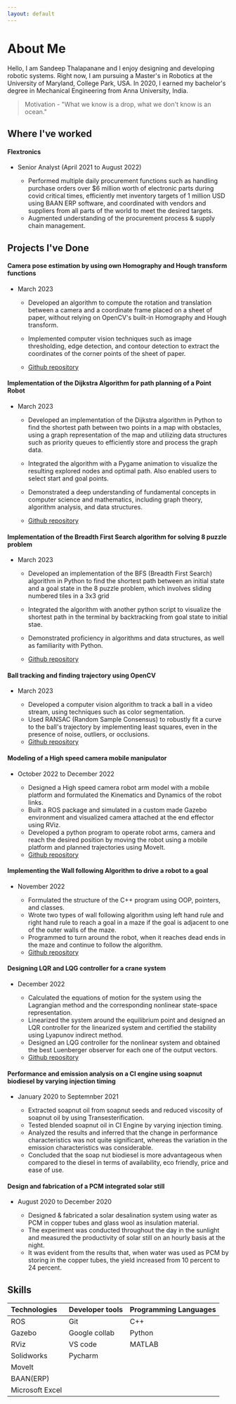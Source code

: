 ```yaml
---
layout: default
---
```



# About Me 

 Hello, I am Sandeep Thalapanane and I enjoy designing and developing robotic systems. Right now, I am pursuing a Master's in Robotics at the University of Maryland, College Park, USA. In 2020, I earned my bachelor's degree in Mechanical Engineering from Anna University, India. 

> Motivation - "What we know is a drop, what we don't know is an ocean."

## Where I've worked

#### Flextronics
 - Senior Analyst (April 2021 to August 2022)

   - Performed multiple daily procurement functions such as handling purchase orders over $6 million worth of electronic parts during covid critical times, efficiently met inventory targets of 1 million USD using BAAN ERP software, and coordinated with vendors and suppliers from all parts of the world to meet the desired targets.
   - Augmented understanding of the procurement process & supply chain management.
  
## Projects I've Done

#### Camera pose estimation by using own Homography and Hough transform functions	                     	
 - March 2023

   - Developed an algorithm to compute the rotation and translation between a camera and a coordinate frame placed on a sheet of paper, without relying on OpenCV's built-in Homography and Hough transform.
   - Implemented computer vision techniques such as image thresholding, edge detection, and contour detection to extract the coordinates of the corner points of the sheet of paper.

   - [Github repository](https://github.com/sandeepthalapanane/Camera-pose-estimation-by-using-own-homography-and-hough-transform-functions)

#### Implementation of the Dijkstra Algorithm for path planning of a Point Robot 	                     	
 - March 2023

   - Developed an implementation of the Dijkstra algorithm in Python to find the shortest path between two points in a map with obstacles, using a graph representation of the map and utilizing data structures such as priority queues to efficiently store and process the graph data.
   - Integrated the algorithm with a Pygame animation to visualize the resulting explored nodes and optimal path. Also enabled users to select start and goal points.
   - Demonstrated a deep understanding of fundamental concepts in computer science and mathematics, including graph theory, algorithm analysis, and data structures.

   - [Github repository](https://github.com/sandeepthalapanane/Implementation-of-the-Dijkstra-Algorithm-for-a-Point-Robot)

#### Implementation of the Breadth First Search algorithm for solving 8 puzzle problem                     	
 - March 2023

   - Developed an implementation of the BFS (Breadth First Search) algorithm in Python to find the shortest path between an initial state and a goal state in the 8 puzzle problem, which involves sliding numbered tiles in a 3x3 grid
   - Integrated the algorithm with another python script to visualize the shortest path in the terminal by backtracking from goal state to initial stae.
   - Demonstrated proficiency in algorithms and data structures, as well as familiarity with Python.  

   - [Github repository](https://github.com/sandeepthalapanane/Solving-8-puzzle-problem-using-breadth-first-search-algorithm)

#### Ball tracking and finding trajectory using OpenCV	                     	
 - March 2023

   - Developed a computer vision algorithm to track a ball in a video stream, using techniques such as color segmentation.
   - Used RANSAC (Random Sample Consensus) to robustly fit a curve to the ball's trajectory by implementing least squares, even in the presence of noise, outliers, or occlusions.
   - [Github repository](https://github.com/sandeepthalapanane/Ball-tracking-and-finding-trajectory-using-OpenCV)

#### Modeling of a High speed camera mobile manipulator                       	
 - October 2022 to December 2022

   - Designed a High speed camera robot arm model with a mobile platform and formulated the Kinematics and Dynamics of the robot links.
   - Built a ROS package and simulated in a custom made Gazebo environment and visualized camera attached at the end effector using RViz. 
   - Developed a python program to operate robot arms, camera and reach the desired position by moving the robot using a mobile platform and planned trajectories using MoveIt.
   - [Github repository](https://github.com/sandeepthalapanane/Modeling-of-a-High-speed-camera-mobile-manipulator)

#### Implementing the Wall following Algorithm to drive a robot to a goal       	
 - November 2022

   - Formulated the structure of the C++ program using OOP, pointers, and classes.
   - Wrote two types of wall following algorithm using left hand rule and right hand rule to reach a goal in a maze if the goal is adjacent to one of the outer walls of the maze.
   - Programmed to turn around the robot, when it reaches dead ends in the maze and continue to follow the algorithm.
   - [Github repository](https://github.com/sandeepthalapanane/Implementing-the-Wall-following-Algorithm-to-drive-a-robot-to-a-goal)

#### Designing LQR and LQG controller for a crane system
 - December 2022

   - Calculated the equations of motion for the system using the Lagrangian method and the corresponding nonlinear state-space representation.
   - Linearized the system around the equilibrium point and designed an LQR controller for the linearized system and certified the stability using Lyapunov indirect method.
   - Designed an LQG controller for the nonlinear system and obtained the best Luenberger observer for each one of the output vectors.
   - [Github repository](https://github.com/sandeepthalapanane/LQR-and-LQG-Controller-for-a-Crane-system)


#### Performance and emission analysis on a CI engine using soapnut biodiesel by varying injection timing
 - January 2020 to Septemnber 2021

   - Extracted soapnut oil from soapnut seeds and reduced viscosity of soapnut oil by using Transesterification. 
   - Tested blended soapnut oil in CI Engine by varying injection timing.
   - Analyzed the results and inferred that the change in performance characteristics was not quite significant, whereas the variation in the emission characteristics was considerable.
   - Concluded that the soap nut biodiesel is more advantageous when compared to the diesel in terms of availability, eco friendly, price and ease of use.

#### Design and fabrication of a PCM integrated solar still
 - August 2020 to December 2020

   - Designed & fabricated a solar desalination system using water as PCM in copper tubes and glass wool as insulation material.
   - The experiment was conducted throughout the day in the sunlight and measured the productivity of solar still on an hourly basis at the night.
   - It was evident from the results that, when water was used as PCM by storing in the copper tubes, the yield increased from 10 percent to 24 percent.


## Skills

| Technologies    | Developer tools  | Programming Languages |
|:----------------|:-----------------|:----------------------|
| ROS             | Git              | C++                   |
| Gazebo          | Google collab    | Python                |
| RViz            | VS code          | MATLAB                |
| Solidworks      | Pycharm          |
| MoveIt          |
| BAAN(ERP)       |
| Microsoft Excel |


